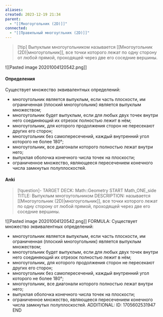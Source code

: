 ```yaml
---
aliases: 
created: 2023-12-19 21:34
parent:
  - "[[Многоугольник (2D)]]"
connected:
  - "[[Правильный многоугльник (2D)]]"
---
```


> [!tip] Выпуклым многоугольником
 называется [[Многоугольник (2D)|многоугольник]], все точки которого лежат по одну сторону от любой прямой, проходящей через две его соседние вершины.

![[Pasted image 20201004120542.png]]

#### Определения
Существует множество эквивалентных определений:
- многоугольник является выпуклым, если часть плоскости, им ограниченная (плоский многоугольник) является выпуклым множеством;
- многоугольник будет выпуклым, если для любых двух точек внутри него соединяющий их отрезок полностью лежит в нём;
- многоугольник, для которого продолжения сторон не пересекают других его сторон;
- многоугольник без самопересечений, каждый внутренний угол которого не более 180°;
- многоугольник, все диагонали которого полностью лежат внутри него;
- выпуклая оболочка конечного числа точек на плоскости;
- ограниченное множество, являющееся пересечением конечного числа замкнутых полуплоскостей.

#### Anki
> [!question]-
TARGET DECK: Math::Geometry
START
Math_ONE_side
TITLE: Выпуклым многоугольником
DESCRIPTION:  называется [[Многоугольник (2D)|многоугольник]], все точки которого лежат по одну сторону от любой прямой, проходящей через две его соседние вершины.

![[Pasted image 20201004120542.png]]
FORMULA: Существует множество эквивалентных определений:
- многоугольник является выпуклым, если часть плоскости, им ограниченная (плоский многоугольник) является выпуклым множеством;
- многоугольник будет выпуклым, если для любых двух точек внутри него соединяющий их отрезок полностью лежит в нём;
- многоугольник, для которого продолжения сторон не пересекают других его сторон;
- многоугольник без самопересечений, каждый внутренний угол которого не более 180°;
- многоугольник, все диагонали которого полностью лежат внутри него;
- выпуклая оболочка конечного числа точек на плоскости;
- ограниченное множество, являющееся пересечением конечного числа замкнутых полуплоскостей.
ADDITIONAL:
ID: 1705602531947
END
